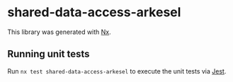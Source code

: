# shared-data-access-arkesel

This library was generated with [Nx](https://nx.dev).

## Running unit tests

Run `nx test shared-data-access-arkesel` to execute the unit tests via [Jest](https://jestjs.io).
